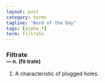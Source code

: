 ```yaml
---
layout: post
category: terms
tagline: "Word of the Day"
tags: [alpha_f]
term: filtrate
---
```


<h3>Filtrate<br/> <small>&mdash; n. (fil<span>&middot;</span>trate)</small></h3>
<p><ol><li>A characteristic of plugged holes.</li>
</ol></p>
